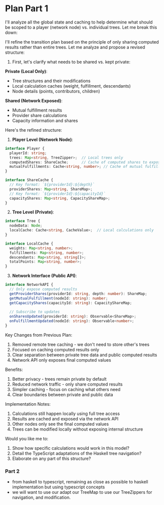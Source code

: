# Plan Part 1

I'll analyze all the global state and caching to help determine what should be scoped to a player (network node) vs. individual trees. Let me break this down:

I'll refine the transition plan based on the principle of only sharing computed results rather than entire trees. Let me analyze and propose a revised structure:

1. First, let's clarify what needs to be shared vs. kept private:

**Private (Local Only)**:
- Tree structures and their modifications
- Local calculation caches (weight, fulfillment, descendants)
- Node details (points, contributors, children)

**Shared (Network Exposed)**:
- Mutual fulfillment results
- Provider share calculations
- Capacity information and shares

Here's the refined structure:

1. **Player Level (Network Node)**:
```typescript
interface Player {
  playerId: string;
  trees: Map<string, TreeZipper>;  // Local trees only
  computedShares: ShareCache;      // Cache of computed shares to expose to network
  mutualFulfillments: Cache<string, number>; // Cache of mutual fulfillment calculations
}

interface ShareCache {
  // Key format: `${providerId}:${depth}`
  providerShares: Map<string, ShareMap>;
  // Key format: `${providerId}:${capacityId}`
  capacityShares: Map<string, CapacityShareMap>;
}
```

2. **Tree Level (Private)**:
```typescript
interface Tree {
  nodeData: Node;
  localCache: Cache<string, CacheValue>;  // Local calculations only
}

interface LocalCache {
  weights: Map<string, number>;
  fulfillments: Map<string, number>;
  descendants: Map<string, string[]>;
  totalPoints: Map<string, number>;
}
```

3. **Network Interface (Public API)**:
```typescript
interface NetworkAPI {
  // Only expose computed results
  getProviderShares(providerId: string, depth: number): ShareMap;
  getMutualFulfillment(nodeId: string): number;
  getCapacityShares(capacityId: string): CapacityShareMap;
  
  // Subscribe to updates
  onSharesUpdated(providerId: string): Observable<ShareMap>;
  onFulfillmentUpdated(nodeId: string): Observable<number>;
}
```

Key Changes from Previous Plan:
1. Removed remote tree caching - we don't need to store other's trees
2. Focused on caching computed results only
3. Clear separation between private tree data and public computed results
4. Network API only exposes final computed values

Benefits:
1. Better privacy - trees remain private by default
2. Reduced network traffic - only share computed results
3. Simpler caching - focus on caching what others need
4. Clear boundaries between private and public data

Implementation Notes:
1. Calculations still happen locally using full tree access
2. Results are cached and exposed via the network API
3. Other nodes only see the final computed values
4. Trees can be modified locally without exposing internal structure

Would you like me to:
1. Show how specific calculations would work in this model?
2. Detail the TypeScript adaptations of the Haskell tree navigation?
3. Elaborate on any part of this structure?

### Part 2

- from haskell to typescript, remaining as close as possible to haskell implementation but using typescript concepts
- we will want to use our adapt our TreeMap to use our TreeZippers for navigation, and modification.

